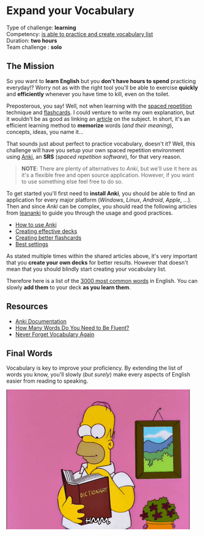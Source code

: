 # Expand your Vocabulary

Type of challenge: **learning** </br>
Competency: [is able to practice and create vocabulary list](./evaluation.md) </br>
Duration: **two hours** </br>
Team challenge : **solo**

## The Mission

So you want to **learn English** but you **don't have hours to spend** practicing everyday!? Worry not as with the right tool you'll be able to exercise **quickly** and **efficiently** whenever you have time to kill, even on the toilet.

Preposterous, you say! Well, not when learning with the [spaced repetition](https://en.wikipedia.org/wiki/Spaced_repetition ) technique and [flashcards](https://en.wikipedia.org/wiki/Flashcard). I could venture to write my own explanation, but it wouldn't be as good as linking an [article](https://usm.maine.edu/agile/using-flashcards) on the subject. In short, it's an efficient learning method to **memorize** words (_and their meaning_), concepts, ideas, you name it...

That sounds just about perfect to practice vocabulary, doesn't it? Well, this challenge will have you setup your own spaced repetition environment using [Anki](://apps.ankiweb.net/), an **SRS** (_spaced repetition software_), for that very reason.

> **NOTE**: There are plenty of alternatives to _Anki_, but we'll use it here as it's a flexible free and open source application. However, if you want to use something else feel free to do so.

To get started you'll first need to **install Anki**, you should be able to find an application for every major platform (_Windows_, _Linux_, _Android_, _Apple_, ...). Then and since _Anki_ can be complex, you should read the following articles from [leananki](https://leananki.com/) to guide you through the usage and good practices.

- [How to use Anki](https://leananki.com/how-to-use-anki-tutorial/)
- [Creating effective decks](https://leananki.com/creating-effective-decks/)
- [Creating better flashcards](https://leananki.com/creating-better-flashcards/)
- [Best settings](https://leananki.com/best-settings/)

As stated multiple times within the shared articles above, it's very important that you **create your own decks** for better results. However that doesn't mean that you should blindly start creating your vocabulary list.

Therefore here is a list of the [3000 most common words](https://www.ef.fr/ressources-anglais/vocabulaire-anglais/top-3000/) in English. You can slowly **add them** to your deck **as you learn them**.

## Resources

* [Anki Documentation](https://docs.ankiweb.net/#/)
* [How Many Words Do You Need to Be Fluent?](https://www.optilingo.com/blog/general/how-many-words-do-you-need-to-know-to-become-fluent-in-a-language/#:~:text=People%20who%20know%20250%20to,fluent%20or%20native%2Dspeaker%20levels.)
* [Never Forget Vocabulary Again](https://www.fluentin3months.com/spaced-repetition/)

## Final Words

Vocabulary is key to improve your proficiency. By extending the list of words you know, you'll slowly (_but surely_) make every aspects of English easier from reading to speaking.

![briefing](./assets/images/briefing.gif)
